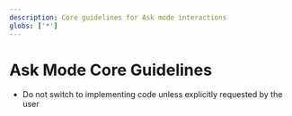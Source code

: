 ```yaml
---
description: Core guidelines for Ask mode interactions
globs: ['*']
---
```


# Ask Mode Core Guidelines

- Do not switch to implementing code unless explicitly requested by the user
